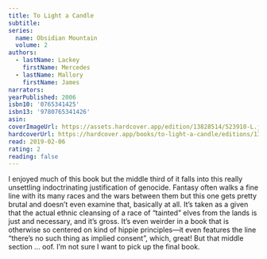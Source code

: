 ```yaml
---
title: To Light a Candle
subtitle:
series:
  name: Obsidian Mountain
  volume: 2
authors:
  - lastName: Lackey
    firstName: Mercedes
  - lastName: Mallory
    firstName: James
narrators:
yearPublished: 2006
isbn10: '0765341425'
isbn13: '9780765341426'
asin:
coverImageUrl: https://assets.hardcover.app/edition/13828514/523910-L.jpg
hardcoverUrl: https://hardcover.app/books/to-light-a-candle/editions/13828514
read: 2019-02-06
rating: 2
reading: false
---
```


I enjoyed much of this book but the middle third of it falls into this really unsettling indoctrinating justification of genocide. Fantasy often walks a fine line with its many races and the wars between them but this one gets pretty brutal and doesn’t even examine that, basically at all. It’s taken as a given that the actual ethnic cleansing of a race of “tainted” elves from the lands is just and necessary, and it’s gross. It’s even weirder in a book that is otherwise so centered on kind of hippie principles—it even features the line “there’s no such thing as implied consent”, which, great! But that middle section … oof. I’m not sure I want to pick up the final book.
